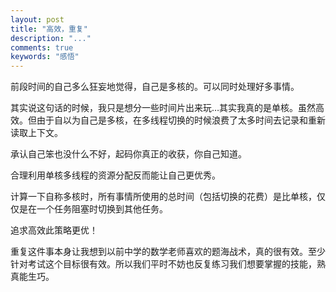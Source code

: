 ```yaml
---
layout: post
title: "高效，重复"
description: "..."
comments: true
keywords: "感悟"
---
```


前段时间的自己多么狂妄地觉得，自己是多核的。可以同时处理好多事情。 

其实说这句话的时候，我只是想分一些时间片出来玩…其实我真的是单核。虽然高效。但由于自以为自己是多核，在多线程切换的时候浪费了太多时间去记录和重新读取上下文。 

承认自己笨也没什么不好，起码你真正的收获，你自己知道。 

合理利用单核多线程的资源分配反而能让自己更优秀。 

计算一下自称多核时，所有事情所使用的总时间（包括切换的花费）是比单核，仅仅是在一个任务阻塞时切换到其他任务。 

追求高效此策略更优！ 



重复这件事本身让我想到以前中学的数学老师喜欢的题海战术，真的很有效。至少针对考试这个目标很有效。所以我们平时不妨也反复练习我们想要掌握的技能，熟真能生巧。 